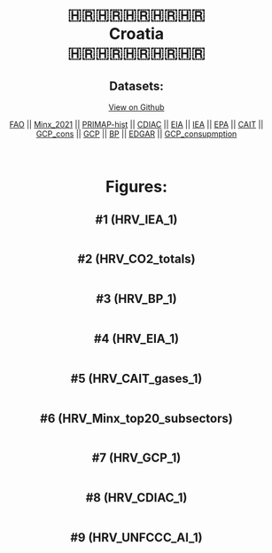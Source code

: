 
<center>
<h1 align="center">
🇭🇷🇭🇷🇭🇷🇭🇷🇭🇷
<br>
Croatia
<br>
🇭🇷🇭🇷🇭🇷🇭🇷🇭🇷
</h1>
<h2>Datasets:</h2>
<p><a href="https://github.com/dquintani/GreenhouseData/tree/master/country_data/HRV_Croatia/data">View on Github</a>
<br></p><p><a href="data/HRV_FAO.csv">FAO</a> || <a href="data/HRV_Minx_2021.csv">Minx_2021</a> || <a href="data/HRV_PRIMAP-hist.csv">PRIMAP-hist</a> || <a href="data/HRV_CDIAC.csv">CDIAC</a> || <a href="data/HRV_EIA.csv">EIA</a> || <a href="data/HRV_IEA.csv">IEA</a> || <a href="data/HRV_EPA.csv">EPA</a> || <a href="data/HRV_CAIT.csv">CAIT</a> || <a href="data/HRV_GCP_cons.csv">GCP_cons</a> || <a href="data/HRV_GCP.csv">GCP</a> || <a href="data/HRV_BP.csv">BP</a> || <a href="data/HRV_EDGAR.csv">EDGAR</a> || <a href="data/HRV_GCP_consupmption.csv">GCP_consupmption</a></p><p><br></p>
<h1>Figures:</h1><h2>#1 (HRV_IEA_1)</h2>
<p><img alt="" src="figures/HRV_IEA_1.png" /></p><h2>#2 (HRV_CO2_totals)</h2>
<p><img alt="" src="figures/HRV_CO2_totals.png" /></p><h2>#3 (HRV_BP_1)</h2>
<p><img alt="" src="figures/HRV_BP_1.png" /></p><h2>#4 (HRV_EIA_1)</h2>
<p><img alt="" src="figures/HRV_EIA_1.png" /></p><h2>#5 (HRV_CAIT_gases_1)</h2>
<p><img alt="" src="figures/HRV_CAIT_gases_1.png" /></p><h2>#6 (HRV_Minx_top20_subsectors)</h2>
<p><img alt="" src="figures/HRV_Minx_top20_subsectors.png" /></p><h2>#7 (HRV_GCP_1)</h2>
<p><img alt="" src="figures/HRV_GCP_1.png" /></p><h2>#8 (HRV_CDIAC_1)</h2>
<p><img alt="" src="figures/HRV_CDIAC_1.png" /></p><h2>#9 (HRV_UNFCCC_AI_1)</h2>
<p><img alt="" src="figures/HRV_UNFCCC_AI_1.png" /></p>